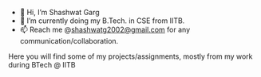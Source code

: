 - 👋 Hi, I’m Shashwat Garg
- 🌱 I’m currently doing my B.Tech. in CSE from IITB.
- 📫 Reach me @shashwatg2002@gmail.com for any communication/collaboration.

Here you will find some of my projects/assignments, mostly from my work during BTech @ IITB

<!---
PhoenixSG/PhoenixSG is a ✨ special ✨ repository because its `README.md` (this file) appears on your GitHub profile.
You can click the Preview link to take a look at your changes.
--->
